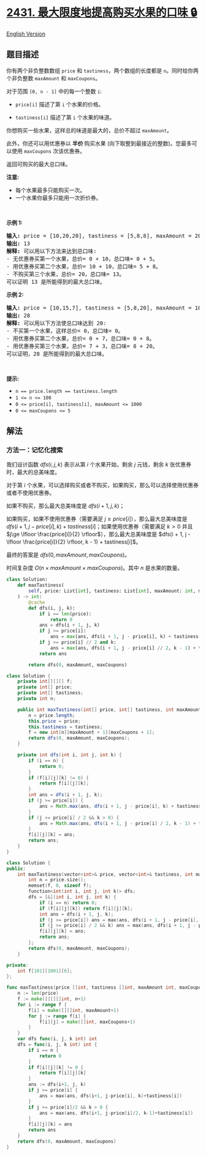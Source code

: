 # [2431. 最大限度地提高购买水果的口味 🔒](https://leetcode.cn/problems/maximize-total-tastiness-of-purchased-fruits)

[English Version](/solution/2400-2499/2431.Maximize%20Total%20Tastiness%20of%20Purchased%20Fruits/README_EN.md)

<!-- tags:数组,动态规划 -->

<!-- difficulty:中等 -->

## 题目描述

<!-- 这里写题目描述 -->

<p>你有两个非负整数数组 <code>price</code> 和 <code>tastiness</code>，两个数组的长度都是 <code>n</code>。同时给你两个非负整数 <code>maxAmount</code> 和 <code>maxCoupons</code>。</p>

<p data-group="1-1">对于范围 <code>[0, n - 1]</code>&nbsp;中的每一个整数 <code>i</code>:</p>

<ul>
	<li>
	<p data-group="1-1"><code>price[i]</code>&nbsp;描述了第 <code>i</code> 个水果的价格。</p>
	</li>
	<li><code>tastiness[i]</code> 描述了第 <code>i</code> 个水果的味道。</li>
</ul>

<p>你想购买一些水果，这样总的味道是最大的，总价不超过 <code>maxAmount</code>。</p>

<p>此外，你还可以用优惠券以&nbsp;<strong>半价 </strong>购买水果 (向下取整到最接近的整数)。您最多可以使用 <code>maxCoupons</code>&nbsp;次该优惠券。</p>

<p>返回可购买的最大总口味。</p>

<p><strong>注意:</strong></p>

<ul>
	<li>每个水果最多只能购买一次。</li>
	<li>一个水果你最多只能用一次折价券。</li>
</ul>

<p>&nbsp;</p>

<p><strong>示例 1:</strong></p>

<pre>
<strong>输入:</strong> price = [10,20,20], tastiness = [5,8,8], maxAmount = 20, maxCoupons = 1
<strong>输出:</strong> 13
<strong>解释:</strong> 可以用以下方法来达到总口味:
- 无优惠券买第一个水果，总价= 0 + 10，总口味= 0 + 5。
- 用优惠券买第二个水果，总价= 10 + 10，总口味= 5 + 8。
- 不购买第三个水果，总价= 20，总口味= 13。
可以证明 13 是所能得到的最大总口味。
</pre>

<p><strong>示例 2:</strong></p>

<pre>
<strong>输入:</strong> price = [10,15,7], tastiness = [5,8,20], maxAmount = 10, maxCoupons = 2
<strong>输出:</strong> 28
<strong>解释:</strong> 可以用以下方法使总口味达到 20:
- 不买第一个水果，这样总价= 0，总口味= 0。
- 用优惠券买第二个水果，总价= 0 + 7，总口味= 0 + 8。
- 用优惠券买第三个水果，总价= 7 + 3，总口味= 8 + 20。
可以证明，28 是所能得到的最大总口味。
</pre>

<p>&nbsp;</p>

<p><strong>提示:</strong></p>

<ul>
	<li><code>n == price.length == tastiness.length</code></li>
	<li><code>1 &lt;= n &lt;= 100</code></li>
	<li><code>0 &lt;= price[i], tastiness[i], maxAmount &lt;= 1000</code></li>
	<li><code>0 &lt;= maxCoupons &lt;= 5</code></li>
</ul>

## 解法

### 方法一：记忆化搜索

我们设计函数 $dfs(i, j, k)$ 表示从第 $i$ 个水果开始，剩余 $j$ 元钱，剩余 $k$ 张优惠券时，最大的总美味度。

对于第 $i$ 个水果，可以选择购买或者不购买，如果购买，那么可以选择使用优惠券或者不使用优惠券。

如果不购买，那么最大总美味度是 $dfs(i + 1, j, k)$；

如果购买，如果不使用优惠券（需要满足 $j\ge price[i]$），那么最大总美味度是 $dfs(i + 1, j - price[i], k) + tastiness[i]$；如果使用优惠券（需要满足 $k\gt 0$ 并且 $j\ge \lfloor \frac{price[i]}{2} \rfloor$），那么最大总美味度是 $dfs(i + 1, j - \lfloor \frac{price[i]}{2} \rfloor, k - 1) + tastiness[i]$。

最终的答案是 $dfs(0, maxAmount, maxCoupons)$。

时间复杂度 $O(n \times maxAmount \times maxCoupons)$。其中 $n$ 是水果的数量。

<!-- tabs:start -->

```python
class Solution:
    def maxTastiness(
        self, price: List[int], tastiness: List[int], maxAmount: int, maxCoupons: int
    ) -> int:
        @cache
        def dfs(i, j, k):
            if i == len(price):
                return 0
            ans = dfs(i + 1, j, k)
            if j >= price[i]:
                ans = max(ans, dfs(i + 1, j - price[i], k) + tastiness[i])
            if j >= price[i] // 2 and k:
                ans = max(ans, dfs(i + 1, j - price[i] // 2, k - 1) + tastiness[i])
            return ans

        return dfs(0, maxAmount, maxCoupons)
```

```java
class Solution {
    private int[][][] f;
    private int[] price;
    private int[] tastiness;
    private int n;

    public int maxTastiness(int[] price, int[] tastiness, int maxAmount, int maxCoupons) {
        n = price.length;
        this.price = price;
        this.tastiness = tastiness;
        f = new int[n][maxAmount + 1][maxCoupons + 1];
        return dfs(0, maxAmount, maxCoupons);
    }

    private int dfs(int i, int j, int k) {
        if (i == n) {
            return 0;
        }
        if (f[i][j][k] != 0) {
            return f[i][j][k];
        }
        int ans = dfs(i + 1, j, k);
        if (j >= price[i]) {
            ans = Math.max(ans, dfs(i + 1, j - price[i], k) + tastiness[i]);
        }
        if (j >= price[i] / 2 && k > 0) {
            ans = Math.max(ans, dfs(i + 1, j - price[i] / 2, k - 1) + tastiness[i]);
        }
        f[i][j][k] = ans;
        return ans;
    }
}
```

```cpp
class Solution {
public:
    int maxTastiness(vector<int>& price, vector<int>& tastiness, int maxAmount, int maxCoupons) {
        int n = price.size();
        memset(f, 0, sizeof f);
        function<int(int i, int j, int k)> dfs;
        dfs = [&](int i, int j, int k) {
            if (i == n) return 0;
            if (f[i][j][k]) return f[i][j][k];
            int ans = dfs(i + 1, j, k);
            if (j >= price[i]) ans = max(ans, dfs(i + 1, j - price[i], k) + tastiness[i]);
            if (j >= price[i] / 2 && k) ans = max(ans, dfs(i + 1, j - price[i] / 2, k - 1) + tastiness[i]);
            f[i][j][k] = ans;
            return ans;
        };
        return dfs(0, maxAmount, maxCoupons);
    }

private:
    int f[101][1001][6];
};
```

```go
func maxTastiness(price []int, tastiness []int, maxAmount int, maxCoupons int) int {
	n := len(price)
	f := make([][][]int, n+1)
	for i := range f {
		f[i] = make([][]int, maxAmount+1)
		for j := range f[i] {
			f[i][j] = make([]int, maxCoupons+1)
		}
	}
	var dfs func(i, j, k int) int
	dfs = func(i, j, k int) int {
		if i == n {
			return 0
		}
		if f[i][j][k] != 0 {
			return f[i][j][k]
		}
		ans := dfs(i+1, j, k)
		if j >= price[i] {
			ans = max(ans, dfs(i+1, j-price[i], k)+tastiness[i])
		}
		if j >= price[i]/2 && k > 0 {
			ans = max(ans, dfs(i+1, j-price[i]/2, k-1)+tastiness[i])
		}
		f[i][j][k] = ans
		return ans
	}
	return dfs(0, maxAmount, maxCoupons)
}
```

<!-- tabs:end -->

<!-- end -->
